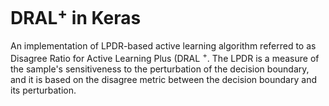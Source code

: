# DRAL$`^+`$ in Keras
An implementation of LPDR-based active learning algorithm referred to as Disagree Ratio for Active Learning Plus (DRAL $`^+`$. The LPDR is a measure of the sample's sensitiveness to the perturbation of the decision boundary, and it is based on the disagree metric between the decision boundary and its perturbation.

